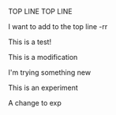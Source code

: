 TOP LINE TOP LINE

I want to add to the top line -rr

This is a test!

This is a modification

I'm trying something new

This is an experiment

A change to exp